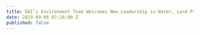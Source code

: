 ```yaml
---
title: DAI’s Environment Team Welcomes New Leadership in Water, Land Practices
date: 2019-09-06 07:26:00 Z
published: false
---
```


